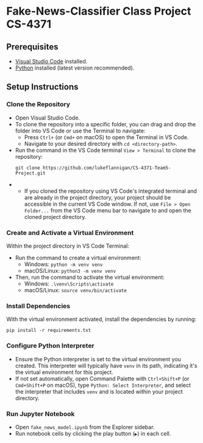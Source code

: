 # Fake-News-Classifier Class Project CS-4371

## Prerequisites

- [Visual Studio Code](https://code.visualstudio.com/download) installed.
- [Python](https://www.python.org/downloads/) installed (latest version recommended).

## Setup Instructions

### Clone the Repository

- Open Visual Studio Code.
- To clone the repository into a specific folder, you can drag and drop the folder into VS Code or use the Terminal to navigate:
  - Press `Ctrl+` (or `Cmd+` on macOS) to open the Terminal in VS Code.
  - Navigate to your desired directory with `cd <directory-path>`.
- Run the command in the VS Code terminal `View > Terminal` to clone the repository: 
  ```
  git clone https://github.com/lukeflannigan/CS-4371-Team5-Project.git
  ```
- - If you cloned the repository using VS Code's integrated terminal and are already in the project directory, your project should be accessible in the current VS Code window. If not, use `File > Open Folder...` from the VS Code menu bar to navigate to and open the cloned project directory.

### Create and Activate a Virtual Environment

Within the project directory in VS Code Terminal:
- Run the command to create a virtual environment:
  - Windows: `python -m venv venv`
  - macOS/Linux: `python3 -m venv venv`
- Then, run the command to activate the virtual environment:
  - Windows: `.\venv\Scripts\activate`
  - macOS/Linux: `source venv/bin/activate`

### Install Dependencies

With the virtual environment activated, install the dependencies by running:
```
pip install -r requirements.txt
```

### Configure Python Interpreter

- Ensure the Python interpreter is set to the virtual environment you created. This interpreter will typically have `venv` in its path, indicating it's the virtual environment for this project.
- If not set automatically, open Command Palette with `Ctrl+Shift+P` (or `Cmd+Shift+P` on macOS), type `Python: Select Interpreter`, and select the interpreter that includes `venv` and is located within your project directory.

### Run Jupyter Notebook

- Open `fake_news_model.ipynb` from the Explorer sidebar.
- Run notebook cells by clicking the play button (`▶`) in each cell.